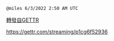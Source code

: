 
`@miles 6/3/2022 2:50 AM UTC`

[轉發自GETTR](https://gettr.com/post/p1cgiop8738)

https://gettr.com/streaming/p1cg6f52936

